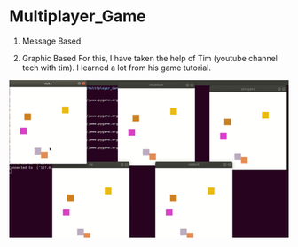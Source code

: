 # Multiplayer_Game

1. Message Based

2. Graphic Based
   For this, I have taken the help of Tim (youtube channel tech with tim). I learned a lot from his game tutorial. 
   
![Game gif](Game_graphics/my_game.gif)
